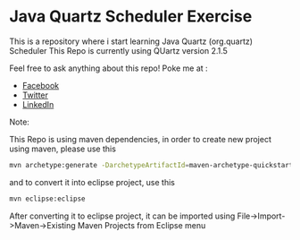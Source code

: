 # Java Quartz Scheduler Exercise

This is a repository where i start learning Java Quartz (org.quartz) Scheduler
This Repo is currently using QUartz version 2.1.5


Feel free to ask anything about this repo! Poke me at : 

* [Facebook](https://www.facebook.com/luki.rompis)
* [Twitter](https://twitter.com/thekucays)
* [LinkedIn](http://id.linkedin.com/in/lukirompis)



Note:

This Repo is using maven dependencies, in order to create new project using maven, please use this
```sh
mvn archetype:generate -DarchetypeArtifactId=maven-archetype-quickstart -DgroupId=com.luki -DartifactId=JavaQuartzExercise -Dversion=1.0.0
```

and to convert it into eclipse project, use this
```sh
mvn eclipse:eclipse
```

After converting it to eclipse project, it can be imported using File->Import->Maven->Existing Maven Projects from Eclipse menu
